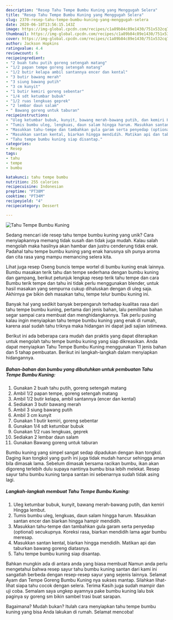 ```yaml
---
description: "Resep Tahu Tempe Bumbu Kuning yang Menggugah Selera"
title: "Resep Tahu Tempe Bumbu Kuning yang Menggugah Selera"
slug: 2370-resep-tahu-tempe-bumbu-kuning-yang-menggugah-selera
date: 2020-06-18T13:56:15.143Z
image: https://img-global.cpcdn.com/recipes/c1a89b84c89e1430/751x532cq70/tahu-tempe-bumbu-kuning-foto-resep-utama.jpg
thumbnail: https://img-global.cpcdn.com/recipes/c1a89b84c89e1430/751x532cq70/tahu-tempe-bumbu-kuning-foto-resep-utama.jpg
cover: https://img-global.cpcdn.com/recipes/c1a89b84c89e1430/751x532cq70/tahu-tempe-bumbu-kuning-foto-resep-utama.jpg
author: Jackson Hopkins
ratingvalue: 4.4
reviewcount: 6
recipeingredient:
- "2 buah tahu putih goreng setengah matang"
- "1/2 papan tempe goreng setengah matang"
- "1/2 butir kelapa ambil santannya encer dan kental"
- "3 butir bawang merah"
- "3 siung bawang putih"
- "3 cm kunyit"
- "1 butir kemiri goreng sebentar"
- "1/4 sdt ketumbar bubuk"
- "1/2 ruas lengkuas geprek"
- "2 lembar daun salam"
- " Bawang goreng untuk taburan"
recipeinstructions:
- "Uleg ketumbar bubuk, kunyit, bawang merah-bawang putih, dan kemiri Hingga lembut."
- "Tumis bumbu uleg, lengkuas, daun salam hingga harum. Masukkan santan encer dan biarkan hingga hampir mendidih."
- "Masukkan tahu-tempe dan tambahkan gula garam serta penyedap (optional) secukupnya. Koreksi rasa, biarkan mendidih lama agar bumbu meresap."
- "Masukkan santan kental, biarkan hingga mendidih. Matikan api dan taburkan bawang goreng diatasnya."
- "Tahu tempe bumbu kuning siap disantap."
categories:
- Resep
tags:
- tahu
- tempe
- bumbu

katakunci: tahu tempe bumbu 
nutrition: 255 calories
recipecuisine: Indonesian
preptime: "PT38M"
cooktime: "PT34M"
recipeyield: "4"
recipecategory: Dessert

---
```



![Tahu Tempe Bumbu Kuning](https://img-global.cpcdn.com/recipes/c1a89b84c89e1430/751x532cq70/tahu-tempe-bumbu-kuning-foto-resep-utama.jpg)

Sedang mencari ide resep tahu tempe bumbu kuning yang unik? Cara menyiapkannya memang tidak susah dan tidak juga mudah. Kalau salah mengolah maka hasilnya akan hambar dan justru cenderung tidak enak. Padahal tahu tempe bumbu kuning yang enak harusnya sih punya aroma dan cita rasa yang mampu memancing selera kita.

Lihat juga resep Oseng buncis tempe wortel di bumbu kuning enak lainnya. Bumbu masakan terik tahu dan tempe sederhana dengan bumbu kuning dan gampang, berikut petunjuk lengkap resep terik tahu tempe dan cara Bumbu terik tempe dan tahu ini tidak perlu menggunakan blender, untuk hasil masakan yang sempurna cukup dihaluskan dengan di uleg saja. Akhirnya gw bikin deh masakan tahu, tempe telur bumbu kuning ini.

Banyak hal yang sedikit banyak berpengaruh terhadap kualitas rasa dari tahu tempe bumbu kuning, pertama dari jenis bahan, lalu pemilihan bahan segar sampai cara membuat dan menghidangkannya. Tak perlu pusing kalau ingin menyiapkan tahu tempe bumbu kuning yang enak di rumah, karena asal sudah tahu triknya maka hidangan ini dapat jadi sajian istimewa.


Berikut ini ada beberapa cara mudah dan praktis yang dapat diterapkan untuk mengolah tahu tempe bumbu kuning yang siap dikreasikan. Anda dapat menyiapkan Tahu Tempe Bumbu Kuning menggunakan 11 jenis bahan dan 5 tahap pembuatan. Berikut ini langkah-langkah dalam menyiapkan hidangannya.

<!--inarticleads1-->

##### Bahan-bahan dan bumbu yang dibutuhkan untuk pembuatan Tahu Tempe Bumbu Kuning:

1. Gunakan 2 buah tahu putih, goreng setengah matang
1. Ambil 1/2 papan tempe, goreng setengah matang
1. Ambil 1/2 butir kelapa, ambil santannya (encer dan kental)
1. Sediakan 3 butir bawang merah
1. Ambil 3 siung bawang putih
1. Ambil 3 cm kunyit
1. Gunakan 1 butir kemiri, goreng sebentar
1. Gunakan 1/4 sdt ketumbar bubuk
1. Gunakan 1/2 ruas lengkuas, geprek
1. Sediakan 2 lembar daun salam
1. Gunakan  Bawang goreng untuk taburan


Bumbu kuning yang simpel sangat sedap dipadukan dengan ikan tongkol. Daging ikan tongkol yang gurih ini juga tidak mudah hancur sehingga aman bila dimasak lama. Sebelum dimasak bersama racikan bumbu, ikan akan digoreng terlebih dulu supaya nantinya bumbu bisa lebih melekat. Resep sayur tahu bumbu kuning tanpa santan ini sebenarnya sudah tidak asing lagi. 

<!--inarticleads2-->

##### Langkah-langkah membuat Tahu Tempe Bumbu Kuning:

1. Uleg ketumbar bubuk, kunyit, bawang merah-bawang putih, dan kemiri Hingga lembut.
1. Tumis bumbu uleg, lengkuas, daun salam hingga harum. Masukkan santan encer dan biarkan hingga hampir mendidih.
1. Masukkan tahu-tempe dan tambahkan gula garam serta penyedap (optional) secukupnya. Koreksi rasa, biarkan mendidih lama agar bumbu meresap.
1. Masukkan santan kental, biarkan hingga mendidih. Matikan api dan taburkan bawang goreng diatasnya.
1. Tahu tempe bumbu kuning siap disantap.


Bahkan mungkin ada di antara anda yang biasa membuat Namun anda perlu mengetahui bahwa resep sayur tahu bumbu kuning santan dari kami ini sangatlah berbeda dengan resep-resep sayur yang sejenis lainnya. Selamat Ayam dan Tempe Goreng Bumbu Kuning nya sukses mantap. Silahkan lihat-lihat siapa tahu cocok dengan selera. Terima Kasih juga sudah mampir dan uji coba. Semalam saya ungkep ayamnya pake bumbu kuning lalu bsk paginya sy goreng sm bikin sambel trasi buat sarapan. 

Bagaimana? Mudah bukan? Itulah cara menyiapkan tahu tempe bumbu kuning yang bisa Anda lakukan di rumah. Selamat mencoba!
